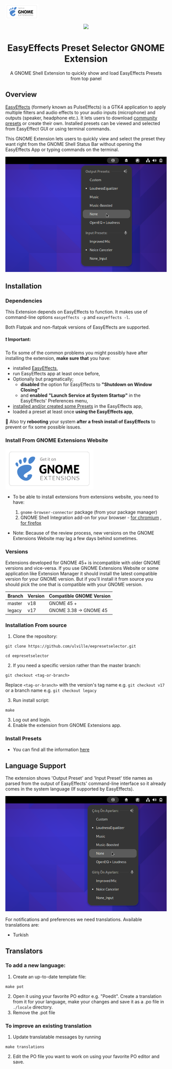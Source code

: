 [<img src="https://raw.githubusercontent.com/andyholmes/gnome-shell-extensions-badge/master/get-it-on-ego.svg?sanitize=true" height="48" align="middle">](https://extensions.gnome.org/extension/4907/easyeffects-preset-selector/)

<p align="center">
<img height="128" src="eepresetselector@ulville.github.io/icons/eepresetselector.svg"/>
</p>

<h1 align="center">EasyEffects Preset Selector GNOME Extension</h1>

<p align="center">A GNOME Shell Extension to quickly show and load EasyEffects Presets from top panel</p>

## Overview

[EasyEffects](https://github.com/wwmm/easyeffects) (formerly known as PulseEffects) is a GTK4 application to apply multiple filters and audio effects to your audio inputs (microphone) and outputs (speaker, headphone etc.). It lets users to download [community presets](https://github.com/wwmm/easyeffects/wiki/Community-presets) or create their own. Installed presets can be viewed and selected from EasyEffect GUI or using terminal commands.

This GNOME Extension lets users to quickly view and select the preset they want right from the GNOME Shell Status Bar without opening the EasyEffects App or typing commands on the terminal.

<p align="center">
    <img src="./screenshots/screenshot.png" alt="Extension">
</p>

## Installation

### Dependencies

This Extension depends on EasyEffects to function. It makes use of command-line options `easyeffects -p` and `easyeffects -l`.

Both Flatpak and non-flatpak versions of EasyEffects are supported.

#### ❗ **Important:**

To fix some of the common problems you might possibly have after installing the extension, **make sure that** you have:

- installed [EasyEffects](https://github.com/wwmm/easyeffects),
- run EasyEffects app at least once before,
- Optionally but pragmatically;
  -  **disabled** the option for EasyEffects to **"Shutdown on Window Closing"**
  - and **enabled** **"Launch Service at System Startup"** in the EasyEffects' Preferences menu,
- [installed and/or created some Presets](https://github.com/wwmm/easyeffects/wiki/Community-presets) in the EasyEffects app,
- loaded a preset at least once **using the EasyEffects app**,

🔄 Also try **rebooting** your system **after a fresh install of EasyEffects** to prevent or fix some possible issues.

### Install From GNOME Extensions Website

[<img src="https://raw.githubusercontent.com/andyholmes/gnome-shell-extensions-badge/master/get-it-on-ego.svg?sanitize=true" height="128" align="middle">](https://extensions.gnome.org/extension/4907/easyeffects-preset-selector/)

-   To be able to install extensions from extensions website, you need to have:

    1. `gnome-browser-connector` package (from your package manager)
    2. GNOME Shell Integration add-on for your browser - [for chromium](https://chrome.google.com/webstore/detail/gnome-shell-integration/gphhapmejobijbbhgpjhcjognlahblep) , [for firefox](https://addons.mozilla.org/tr/firefox/addon/gnome-shell-integration/)

-   Note: Because of the review process, new versions on the GNOME Extensions Website may lag a few days behind sometimes.

### Versions

Extensions developed for GNOME 45+ is incompatible with older GNOME versions and vice-versa. If you use GNOME Extensions Website or some application like Extension Manager it should install the latest compatible version for your GNOME version. But if you'll install it from source you should pick the one that is compatible with your GNOME version.

| Branch | Version | Compatible GNOME Version |
| ------ | ------- | ------------------------ |
| master | v18     | GNOME 45 +               |
| legacy | v17     | GNOME 3.38 -> GNOME 45   |  |

### Installation From source

1.   Clone the repository:

```
git clone https://github.com/ulville/eepresetselector.git
```
```
cd eepresetselector
```
2.  If you need a specific version rather than the master branch:
```
git checkout <tag-or-branch>
```
Replace `<tag-or-branch>` with the version's tag name e.g. `git checkout v17` or a branch name e.g. `git checkout legacy`

3.   Run install script:

```
make
```

3.   Log out and login.
4.   Enable the extension from GNOME Extensions app.

### Install Presets

-   You can find all the information [here](https://github.com/wwmm/easyeffects/wiki/Community-presets)

## Language Support

The extension shows 'Output Preset' and 'Input Preset' title names as parsed from the output of EasyEffects' command-line interface so it already comes in the system language (If supported by EasyEffects).

<p align="center">
    <img src="./screenshots/screenshot-turkish.png" alt="When system language set to Turkish">
</p>

For notifications and preferences we need translations. Available translations are:

- Turkish

## Translators

### To add a new language:

1. Create an up-to-date template file:
```
make pot
```
2. Open it using your favorite PO editor e.g. "Poedit". Create a translation from it for your language, make your changes and save it as a .po file in `./locale` directory.
3. Remove the .pot file

### To improve an existing translation

1. Update translatable messages by running
```
make translations
```
2. Edit the PO file you want to work on using your favorite PO editor and save.